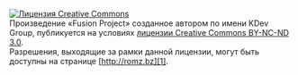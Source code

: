 [![Лицензия Creative Commons](http://i.creativecommons.org/l/by-nc-nd/3.0/88x31.png)][0]  
Произведение «Fusion Project» созданное автором по имени KDev Group, публикуется на условиях [лицензии Creative Commons BY-NC-ND 3.0][0].   
Разрешения, выходящие за рамки данной лицензии, могут быть доступны на странице [http://romz.bz][1].

[0]: http://creativecommons.org/licenses/by-nc-nd/3.0/deed.ru
[1]: http://romz.bz
